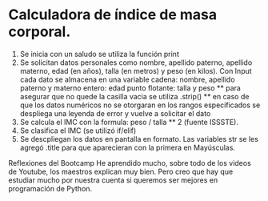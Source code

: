 # Calculadora de índice de masa corporal. 

1. Se inicia con un saludo se utiliza la función print
2. Se solicitan datos personales como nombre, apellido paterno, apellido materno, edad (en años), talla (en metros) y peso (en kilos).
   Con Input cada dato se almacena en una variable 
  cadena: nombre, apellido paterno y materno 
  entero: edad 
  punto flotante: talla y peso 
** para asegurar que no quede la casilla vacia se utiliza .strip()
** en caso de que los datos numéricos no se otorgaran en los rangos especificados se despliega una leyenda de error y vuelve a solicitar el dato
4. Se calcula el IMC con la formula: peso / talla ** 2 (fuente ISSSTE).
5. Se clasifica el IMC (se utilizó if/elif)
6. Se descpliegan los datos en pantalla en formato. Las variables str se les agregó .title para que aparecieran con la primera en Mayúsculas.

Reflexiones del Bootcamp
He aprendido mucho, sobre todo de los videos de Youtube, los maestros explican muy bien. Pero creo que hay que estudiar mucho por nuestra cuenta si queremos ser mejores en programación de Python. 
